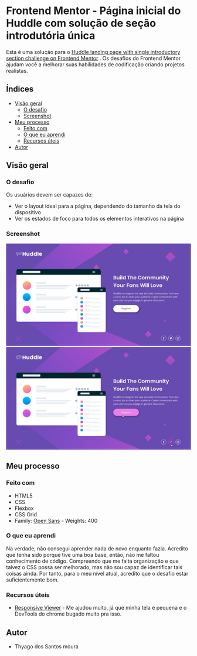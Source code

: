 # Frontend Mentor - Página inicial do Huddle com solução de seção introdutória única

Esta é uma solução para o [Huddle landing page with single introductory section challenge on Frontend Mentor](https://www.frontendmentor.io/challenges/huddle-landing-page-with-a-single-introductory-section-B_2Wvxgi0) . Os desafios do Frontend Mentor ajudam você a melhorar suas habilidades de codificação criando projetos realistas.

## Índices 

- [Visão geral](#visão-geral)
  - [O desafio](#o-desafio)
  - [Screenshot](#screenshot)
- [Meu processo](#meu-processo)
  - [Feito com](#feito-com)
  - [O que eu aprendi](#o-que-eu-aprendi)
  - [Recursos úteis](#recursos-úteis)
- [Autor](#autor)

## Visão geral

### O desafio

Os usuários devem ser capazes de:

- Ver o layout ideal para a página, dependendo do tamanho da tela do dispositivo
- Ver os estados de foco para todos os elementos interativos na página

### Screenshot

![](./src/images/desktop-design.jpg)
![](./src/images/active-states.jpg)

## Meu processo

### Feito com

- HTML5
- CSS
- Flexbox
- CSS Grid
- Family: [Open Sans](https://fonts.google.com/specimen/Open+Sans) - Weights: 400

### O que eu aprendi

Na verdade, não consegui aprender nada de novo enquanto fazia. Acredito que tenha sido porque tive uma boa base, então, não me faltou conhecimento de código. Compreendo que me falta organização e que talvez o CSS possa ser melhorado, mas não sou capaz de identificar tais coisas ainda. Por tanto, para o meu nível atual, acredito que o desafio estar suficientemente bom.

### Recursos úteis

- [Responsive Viewer](https://chrome.google.com/webstore/detail/responsive-viewer/inmopeiepgfljkpkidclfgbgbmfcennb) - Me ajudou muito, já que minha tela é pequena e o DevTools do chrome bugado muito pra isso.

## Autor

- Thyago dos Santos moura